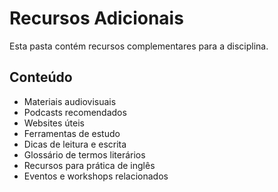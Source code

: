 # Recursos Adicionais

Esta pasta contém recursos complementares para a disciplina.

## Conteúdo
- Materiais audiovisuais
- Podcasts recomendados
- Websites úteis
- Ferramentas de estudo
- Dicas de leitura e escrita
- Glossário de termos literários
- Recursos para prática de inglês
- Eventos e workshops relacionados